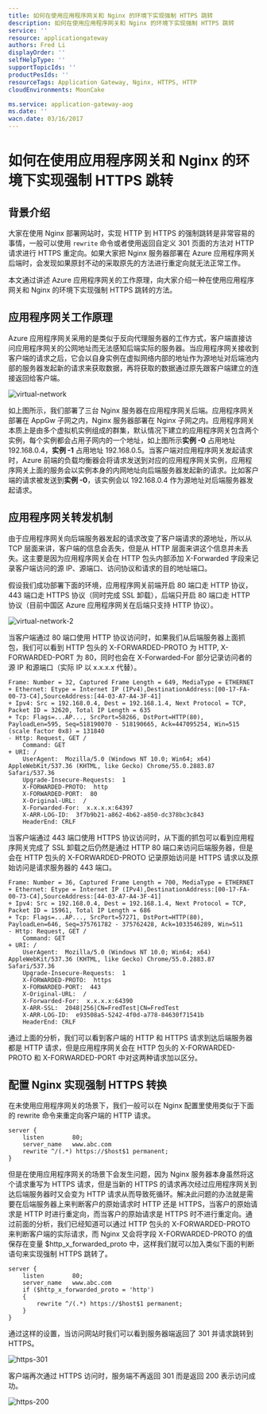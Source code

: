 ```yaml
---
title: 如何在使用应用程序网关和 Nginx 的环境下实现强制 HTTPS 跳转
description: 如何在使用应用程序网关和 Nginx 的环境下实现强制 HTTPS 跳转
service: ''
resource: applicationgateway
authors: Fred Li
displayOrder: ''
selfHelpType: ''
supportTopicIds: ''
productPesIds: ''
resourceTags: Application Gateway, Nginx, HTTPS, HTTP
cloudEnvironments: MoonCake

ms.service: application-gateway-aog
ms.date: ''
wacn.date: 03/16/2017
---
```


# 如何在使用应用程序网关和 Nginx 的环境下实现强制 HTTPS 跳转

## 背景介绍

大家在使用 Nginx 部署网站时，实现 HTTP 到 HTTPS 的强制跳转是非常容易的事情，一般可以使用 `rewrite` 命令或者使用返回自定义 301 页面的方法对 HTTP 请求进行 HTTPS 重定向。如果大家把 Nginx 服务器部署在 Azure 应用程序网关后端时，会发现如果原封不动的采取原先的方法进行重定向就无法正常工作。

本文通过讲述 Azure 应用程序网关的工作原理，向大家介绍一种在使用应用程序网关和 Nginx 的环境下实现强制 HTTPS 跳转的方法。

## 应用程序网关工作原理

Azure 应用程序网关采用的是类似于反向代理服务器的工作方式，客户端直接访问应用程序网关的公网地址而无法感知后端实际的服务器。当应用程序网关接收到客户端的请求之后，它会以自身实例在虚拟网络内部的地址作为源地址对后端池内部的服务器发起新的请求来获取数据，再将获取的数据通过原先跟客户端建立的连接返回给客户端。

![virtual-network](./media/aog-application-gateway-howto-jump-http-to-https/virtual-network.png)

如上图所示，我们部署了三台 Nginx 服务器在应用程序网关后端。应用程序网关部署在 AppGw 子网之内，Nginx 服务器部署在 Nginx 子网之内。应用程序网关本质上是由多个虚拟机实例组成的群集，默认情况下建立的应用程序网关包含两个实例，每个实例都会占用子网内的一个地址，如上图所示**实例 -0** 占用地址 192.168.0.4，**实例 -1** 占用地址 192.168.0.5。当客户端对应用程序网关发起请求时，Azure 前端的负载均衡器会将请求发送到对应的应用程序网关实例，应用程序网关上面的服务会以实例本身的内网地址向后端服务器发起新的请求。比如客户端的请求被发送到**实例 -0**，该实例会以 192.168.0.4 作为源地址对后端服务器发起请求。

## 应用程序网关转发机制

由于应用程序网关向后端服务器发起的请求改变了客户端请求的源地址，所以从 TCP 层面来讲，客户端的信息会丢失，但是从 HTTP 层面来讲这个信息并未丢失。这主要是因为应用程序网关会在 HTTP 包头内部添加 X-Forwarded 字段来记录客户端访问的源 IP、源端口、访问协议和请求的目的地址端口。

假设我们成功部署下面的环境，应用程序网关前端开启 80 端口走 HTTP 协议， 443 端口走 HTTPS 协议（同时完成 SSL 卸载），后端只开启 80 端口走 HTTP 协议（目前中国区 Azure 应用程序网关在后端只支持 HTTP 协议）。

![virtual-network-2](./media/aog-application-gateway-howto-jump-http-to-https/virtual-network-2.png)

当客户端通过 80 端口使用 HTTP 协议访问时，如果我们从后端服务器上面抓包，我们可以看到 HTTP 包头的 X-FORWARDED-PROTO 为 HTTP, X-FORWARDED-PORT 为 80，同时也会在 X-Forwarded-For 部分记录访问者的源 IP 和源端口（实际 IP 以 x.x.x.x 代替）。

```
Frame: Number = 32, Captured Frame Length = 649, MediaType = ETHERNET
+ Ethernet: Etype = Internet IP (IPv4),DestinationAddress:[00-17-FA-00-73-C4],SourceAddress:[44-03-A7-A4-3F-41]
+ Ipv4: Src = 192.168.0.4, Dest = 192.168.1.4, Next Protocol = TCP, Packet ID = 32620, Total IP Length = 635
+ Tcp: Flags=...AP..., SrcPort=58266, DstPort=HTTP(80), PayloadLen=595, Seq=518190070 - 518190665, Ack=447095254, Win=515 (scale factor 0x8) = 131840
- Http: Request, GET / 
    Command: GET
+ URI: /
    UserAgent:  Mozilla/5.0 (Windows NT 10.0; Win64; x64) AppleWebKit/537.36 (KHTML, like Gecko) Chrome/55.0.2883.87 Safari/537.36
    Upgrade-Insecure-Requests:  1
    X-FORWARDED-PROTO:  http
    X-FORWARDED-PORT:  80
    X-Original-URL:  /
    X-Forwarded-For:  x.x.x.x:64397
    X-ARR-LOG-ID:  3f7b9b21-a862-4b62-a850-dc378bc3c843
    HeaderEnd: CRLF
```

当客户端通过 443 端口使用 HTTPS 协议访问时，从下面的抓包可以看到应用程序网关完成了 SSL 卸载之后仍然是通过 HTTP 80 端口来访问后端服务器，但是会在 HTTP 包头的 X-FORWARDED-PROTO 记录原始访问是 HTTPS 请求以及原始访问是请求服务器的 443 端口。

```
Frame: Number = 36, Captured Frame Length = 700, MediaType = ETHERNET
+ Ethernet: Etype = Internet IP (IPv4),DestinationAddress:[00-17-FA-00-73-C4],SourceAddress:[44-03-A7-A4-3F-41]
+ Ipv4: Src = 192.168.0.4, Dest = 192.168.1.4, Next Protocol = TCP, Packet ID = 15961, Total IP Length = 686
+ Tcp: Flags=...AP..., SrcPort=57271, DstPort=HTTP(80), PayloadLen=646, Seq=375761782 - 375762428, Ack=1033546289, Win=511
- Http: Request, GET / 
    Command: GET
+ URI: /
    UserAgent:  Mozilla/5.0 (Windows NT 10.0; Win64; x64) AppleWebKit/537.36 (KHTML, like Gecko) Chrome/55.0.2883.87 Safari/537.36
    Upgrade-Insecure-Requests:  1
    X-FORWARDED-PROTO:  https
    X-FORWARDED-PORT:  443
    X-Original-URL:  /
    X-Forwarded-For:  x.x.x.x:64390
    X-ARR-SSL:  2048|256|CN=FredTest|CN=FredTest
    X-ARR-LOG-ID:  e93508a5-5242-4f0d-a778-84630f71541b
    HeaderEnd: CRLF
```

通过上面的分析，我们可以看到客户端的 HTTP 和 HTTPS 请求到达后端服务器都是 HTTP 请求，但是应用程序网关会在 HTTP 包头的 X-FORWARDED-PROTO 和 X-FORWARDED-PORT 中对这两种请求加以区分。

## 配置 Nginx 实现强制 HTTPS 转换

在未使用应用程序网关的场景下，我们一般可以在 Nginx 配置里使用类似于下面的 rewrite 命令来重定向客户端的 HTTP 请求。

```
server {
    listen        80;
    server_name   www.abc.com
    rewrite ^/(.*) https://$host$1 permanent;
}
```

但是在使用应用程序网关的场景下会发生问题，因为 Nginx 服务器本身虽然将这个请求重写为 HTTPS 请求，但是当新的 HTTPS 的请求再次经过应用程序网关到达后端服务器时又会变为 HTTP 请求从而导致死循环。解决此问题的办法就是需要在后端服务器上来判断客户的原始请求时 HTTP 还是 HTTPS，当客户的原始请求是 HTTP 时进行重定向，而当客户的原始请求是 HTTPS 时不进行重定向。通过前面的分析，我们已经知道可以通过 HTTP 包头的 X-FORWARDED-PROTO 来判断客户端的实际请求，而 Nginx 又会将字段 X-FORWARDED-PROTO 的值保存在变量 $http_x_forwarded_proto 中，这样我们就可以加入类似下面的判断语句来实现强制 HTTPS 跳转了。

```
server {
    listen        80;
    server_name   www.abc.com
    if ($http_x_forwarded_proto = 'http')
    {
        rewrite ^/(.*) https://$host$1 permanent;
    }
}
```

通过这样的设置，当访问网站时我们可以看到服务器端返回了 301 并请求跳转到 HTTPS。

![https-301](./media/aog-application-gateway-howto-jump-http-to-https/https-301.png)

客户端再次通过 HTTPS 访问时，服务端不再返回 301 而是返回 200 表示访问成功。

![https-200](./media/aog-application-gateway-howto-jump-http-to-https/https-200.png)